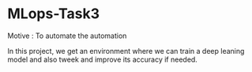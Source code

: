 # MLops-Task3
Motive : To automate the automation

In this project, we get an environment where we can train a deep leaning model and also tweek and improve its accuracy if needed. 
